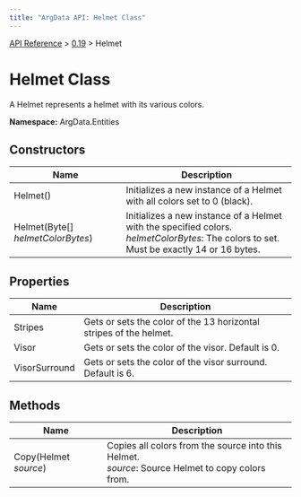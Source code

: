 ```yaml
---
title: "ArgData API: Helmet Class"
---
```


[API Reference](/argdata/api) &gt; [0.19](/argdata/api/0.19) &gt; Helmet

# Helmet Class

A Helmet represents a helmet with its various colors.

**Namespace:** ArgData.Entities

## Constructors

<table class="table table-bordered table-striped ">
<thead>
  <tr>
    <th>Name</th>
    <th>Description</th>
  </tr>
</thead>
<tbody>
  <tr>
    <td>Helmet()</td>
    <td>Initializes a new instance of a Helmet with all colors set to 0 (black).</td>
  </tr>
  <tr>
    <td>Helmet(Byte[] <em>helmetColorBytes</em>)</td>
    <td>Initializes a new instance of a Helmet with the specified colors.<br /><em>helmetColorBytes</em>: The colors to set. Must be exactly 14 or 16 bytes.<br /></td>
  </tr>
</tbody>
</table>


## Properties

<table class="table table-bordered table-striped ">
<thead>
  <tr>
    <th>Name</th>
    <th>Description</th>
  </tr>
</thead>
<tbody>
  <tr>
    <td>Stripes</td>
    <td>Gets or sets the color of the 13 horizontal stripes of the helmet.</td>
  </tr>
  <tr>
    <td>Visor</td>
    <td>Gets or sets the color of the visor. Default is 0.</td>
  </tr>
  <tr>
    <td>VisorSurround</td>
    <td>Gets or sets the color of the visor surround. Default is 6.</td>
  </tr>
</tbody>
</table>


## Methods

<table class="table table-bordered table-striped ">
<thead>
  <tr>
    <th>Name</th>
    <th>Description</th>
  </tr>
</thead>
<tbody>
  <tr>
    <td>Copy(Helmet <em>source</em>)</td>
    <td>Copies all colors from the source into this Helmet.<br /><em>source</em>: Source Helmet to copy colors from.<br /></td>
  </tr>
</tbody>
</table>


